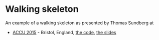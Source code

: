 # Walking skeleton

An example of a walking skeleton as presented by Thomas Sundberg at 

* [ACCU 2015](http://accu.org/index.php/conferences/accu_conference_2015/accu2015_sessions#walking_skeleton) - Bristol, England, [the code](https://github.com/tsundberg/walking-skeleton/tree/accu-2015), [the slides](http://www.slideshare.net/TSundberg)
